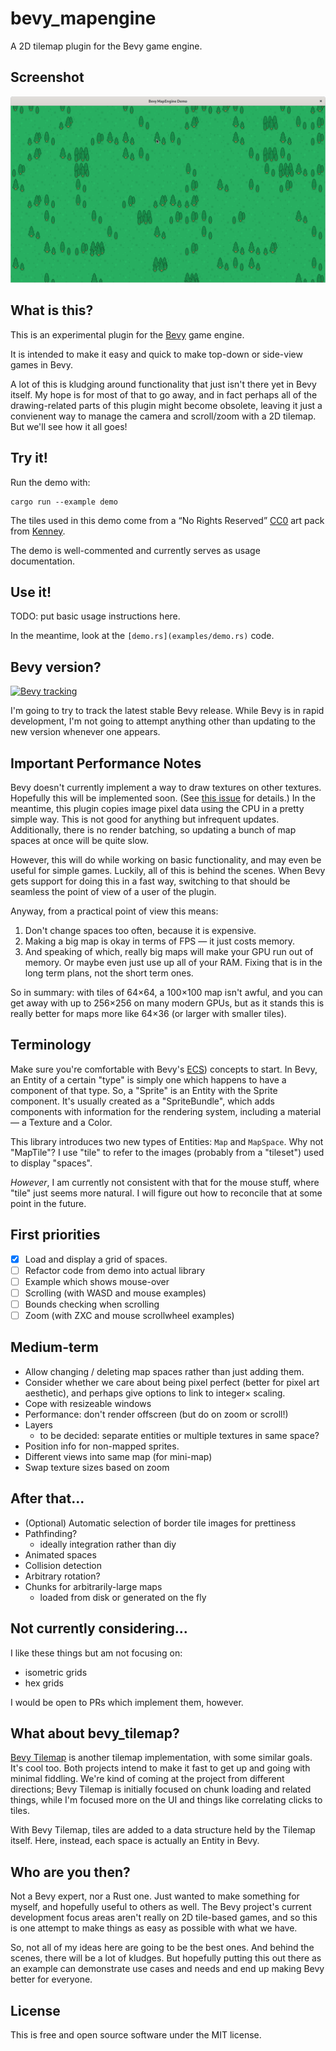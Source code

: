 bevy_mapengine
==============

A 2D tilemap plugin for the Bevy game engine.

Screenshot
----------

![This is all that 0.0.4 does.](examples/screenshots/screenshot-0.0.4.png)

What is this?
-------------

This is an experimental plugin for the [Bevy](https://bevyengine.org/)
game engine.

It is intended to make it easy and quick to make top-down or side-view
games in Bevy.

A lot of this is kludging around functionality that just isn't there yet
in Bevy itself. My hope is for most of that to go away, and in fact
perhaps all of the drawing-related parts of this plugin might become
obsolete, leaving it just a convienent way to manage the camera and
scroll/zoom with a 2D tilemap. But we'll see how it all goes!

Try it!
-------

Run the demo with:

    cargo run --example demo

The tiles used in this demo come from a “No Rights Reserved”
[CC0](https://creativecommons.org/share-your-work/public-domain/cc0/)
art pack from [Kenney](https://kenney.nl/assets/medieval-rts).

The demo is well-commented and currently serves as usage documentation.

Use it!
-------

TODO: put basic usage instructions here. 

In the meantime, look at the `[demo.rs](examples/demo.rs)` code.

Bevy version?
-------------

[![Bevy tracking](https://img.shields.io/badge/Bevy%20tracking-released%20version-lightblue)](https://github.com/bevyengine/bevy/blob/main/docs/plugins_guidelines.md#main-branch-tracking)

I'm going to try to track the latest stable Bevy release. While Bevy is
in rapid development, I'm not going to attempt anything other than
updating to the new version whenever one appears.

Important Performance Notes
---------------------------

Bevy doesn't currently implement a way to draw textures on other
textures. Hopefully this will be implemented soon. (See
[this issue](https://github.com/bevyengine/bevy/issues/1207#issuecomment-800602680)
for details.) In the meantime, this plugin copies image pixel data using
the CPU in a pretty simple way. This is not good for anything but
infrequent updates. Additionally, there is no render batching, so
updating a bunch of map spaces at once will be quite slow.

However, this will do while working on basic functionality, and may even
be useful for simple games. Luckily, all of this is behind the scenes.
When Bevy gets support for doing this in a fast way, switching to that
should be seamless the point of view of a user of the plugin.

Anyway, from a practical point of view this means:

1. Don't change spaces too often, because it is expensive.
2. Making a big map is okay in terms of FPS — it just costs memory.
3. And speaking of which, really big maps will make your GPU run out of
   memory. Or maybe even just use up all of your RAM. Fixing that is
   in the long term plans, not the short term ones. 

So in summary: with tiles of 64×64, a 100×100 map isn't awful, and you
can get away with up to 256×256 on many modern GPUs, but as it stands
this is really better for maps more like 64×36 (or larger with smaller
tiles).

Terminology
-----------

Make sure you're comfortable with Bevy's
[ECS](https://bevy-cheatbook.github.io/basics/ec.html)) concepts to
start. In Bevy, an Entity of a certain "type" is simply one which
happens to have a component of that type. So, a "Sprite" is an Entity
with the Sprite component. It's usually created as a "SpriteBundle",
which adds components with information for the rendering system,
including a material — a Texture and a Color.

This library introduces two new types of Entities: `Map` and `MapSpace`.
Why not "MapTile"? I use "tile" to refer to the images (probably from a
"tileset") used to display "spaces".

_However_, I am currently not consistent with that for the mouse stuff,
where "tile" just seems more natural. I will figure out how to reconcile
that at some point in the future.


First priorities
----------------

- [x] Load and display a grid of spaces.
- [ ] Refactor code from demo into actual library
- [ ] Example which shows mouse-over
- [ ] Scrolling (with WASD and mouse examples)
- [ ] Bounds checking when scrolling
- [ ] Zoom (with ZXC and mouse scrollwheel examples)

Medium-term
-----------

* Allow changing / deleting map spaces rather than just adding them.
* Consider whether we care about being pixel perfect (better for pixel
  art aesthetic), and perhaps give options to link to integer× scaling.
* Cope with resizeable windows
* Performance: don't render offscreen (but do on zoom or scroll!)
* Layers
  - to be decided: separate entities or multiple textures in same space?
* Position info for non-mapped sprites.
* Different views into same map (for mini-map)
* Swap texture sizes based on zoom

After that...
-------------

* (Optional) Automatic selection of border tile images for prettiness
* Pathfinding?
  - ideally integration rather than diy
* Animated spaces
* Collision detection
* Arbitrary rotation?
* Chunks for arbitrarily-large maps
  - loaded from disk or generated on the fly

Not currently considering...
----------------------------

I like these things but am not focusing on:

* isometric grids
* hex grids

I would be open to PRs which implement them, however.

What about bevy_tilemap?
------------------------

[Bevy Tilemap](https://bevyengine.org/) is another tilemap
implementation, with some similar goals. It's cool too. Both projects
intend to make it fast to get up and going with minimal fiddling. We're
kind of coming at the project from different directions; Bevy Tilemap is
initially focused on chunk loading and related things, while I'm focused
more on the UI and things like correlating clicks to tiles.

With Bevy Tilemap, tiles are added to a data structure held by the
Tilemap itself. Here, instead, each space is actually an Entity in Bevy.

Who are you then?
-----------------

Not a Bevy expert, nor a Rust one. Just wanted to make something for
myself, and hopefully useful to others as well. The Bevy project's
current development focus areas aren't really on 2D tile-based games,
and so this is one attempt to make things as easy as possible with what
we have.

So, not all of my ideas here are going to be the best ones. And behind
the scenes, there will be a lot of kludges. But hopefully putting this
out there as an example can demonstrate use cases and needs and end up
making Bevy better for everyone.

License
-------

This is free and open source software under the MIT license.
